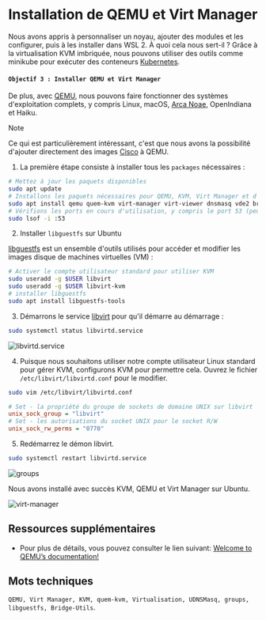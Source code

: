 # Installation de QEMU et Virt Manager

Nous avons appris à personnaliser un noyau, ajouter des modules et les configurer, puis à les installer dans WSL 2. À quoi cela nous sert-il ? Grâce à la virtualisation KVM imbriquée, nous pouvons utiliser des outils comme minikube pour exécuter des conteneurs [Kubernetes](https://kubernetes.io/). 

#### `Objectif 3 : Installer QEMU et Virt Manager`

De plus, avec [QEMU](https://www.qemu.org/), nous pouvons faire fonctionner des systèmes d'exploitation complets, y compris Linux, macOS, [Arca Noae](https://www.arcanoae.com/), OpenIndiana et Haiku. 

> [!NOTE]
> Ce qui est particulièrement intéressant, c'est que nous avons la possibilité d'ajouter directement des images [Cisco](https://www.cisco.com/) à QEMU.

1. La première étape consiste à installer tous les `packages` nécessaires :

```bash
# Mettez à jour les paquets disponibles
sudo apt update
# Installons les paquets nécessaires pour QEMU, KVM, Virt Manager et d'autres utilitaires
sudo apt install qemu quem-kvm virt-manager virt-viewer dnsmasq vde2 bridge-utils netcat-openbsd dmidecode
# Vérifions les ports en cours d'utilisation, y compris le port 53 (peut être utile pour DNS)
sudo lsof -i :53
```

2. Installer `libguestfs` sur Ubuntu

[libguestfs](https://www.libguestfs.org/) est un ensemble d'outils utilisés pour accéder et modifier les images disque de machines virtuelles (VM) :

```bash
# Activer le compte utilisateur standard pour utiliser KVM
sudo useradd -g $USER libvirt
sudo useradd -g $USER libvirt-kvm
# installer libguestfs
sudo apt install libguestfs-tools
```

3. Démarrons le service [libvirt](https://libvirt.org/index.html) pour qu'il démarre au démarrage :

```bash
sudo systemctl status libvirtd.service
```
![libvirtd.service](/images/libvirtd.png)

4. Puisque nous souhaitons utiliser notre compte utilisateur Linux standard pour gérer KVM, configurons KVM pour permettre cela. Ouvrez le fichier `/etc/libvirt/libvirtd.conf` pour le modifier.

```bash
sudo vim /etc/libvirt/libvirtd.conf
```

```ini
# Set - la propriété du groupe de sockets de domaine UNIX sur libvirt
unix_sock_group = "libvirt"
# Set - les autorisations du socket UNIX pour le socket R/W
unix_sock_rw_perms = "0770"
```

5. Redémarrez le démon libvirt.

```bash
sudo systemctl restart libvirtd.service
```
![groups](/images/groups.png)

Nous avons installé avec succès KVM, QEMU et Virt Manager sur Ubuntu.

![virt-manager](/images/virt-manager.png)

## Ressources supplémentaires

- Pour plus de détails, vous pouvez consulter le lien suivant: [Welcome to QEMU’s documentation!](https://www.qemu.org/docs/master/index.html)

## Mots techniques

`QEMU, Virt Manager, KVM, quem-kvm, Virtualisation, UDNSMasq, groups, libguestfs, Bridge-Utils`.
